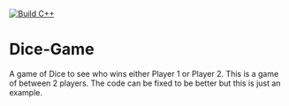 [![Build C++](https://github.com/wmmoua/Dice-Game/actions/workflows/action.yml/badge.svg)](https://github.com/wmmoua/Dice-Game/actions/workflows/action.yml)
# Dice-Game
A game of Dice to see who wins either Player 1 or Player 2.
This is a game of between 2 players. The code can be fixed to be better but this is just an example.
